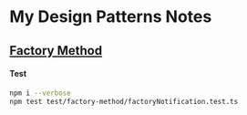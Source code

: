 
# My Design Patterns Notes

## [Factory Method](./src/factory-method/README.md)

#### Test

```bash
npm i --verbose
npm test test/factory-method/factoryNotification.test.ts
```